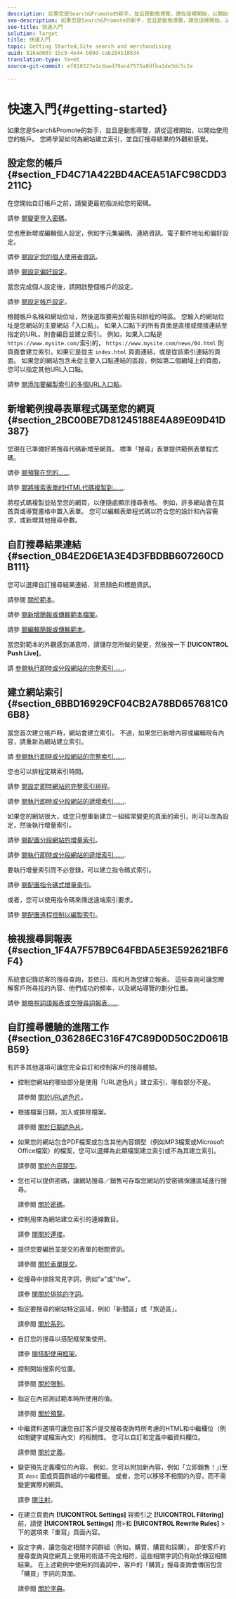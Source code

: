 ```yaml
---
description: 如果您是Search&Promote的新手，並且是動態導覽，請從這裡開始，以開始使用您的帳戶。 您將學習如何為網站建立索引，並自訂搜尋結果的外觀和感覺。
seo-description: 如果您是Search&Promote的新手，並且是動態導覽，請從這裡開始，以開始使用您的帳戶。 您將學習如何為網站建立索引，並自訂搜尋結果的外觀和感覺。
seo-title: 快速入門
solution: Target
title: 快速入門
topic: Getting Started,Site search and merchandising
uuid: 816ad003-15c9-4e44-b09d-cab284518634
translation-type: tm+mt
source-git-commit: ef818327e1cdaad79ac47575a8dfba1de3dc5c2e

---
```



# 快速入門{#getting-started}

如果您是Search&amp;Promote的新手，並且是動態導覽，請從這裡開始，以開始使用您的帳戶。 您將學習如何為網站建立索引，並自訂搜尋結果的外觀和感覺。

## 設定您的帳戶 {#section_FD4C71A422BD4ACEA51AFC98CDD3211C}

在您開始自訂帳戶之前，請變更最初指派給您的密碼。

請參 [閱變更登入密碼](c-about-settings-menu/c-about-my-profile-menu.md#task_F5FF13AAD1514FE997C8882D4537C0C9)。

您也應新增或編輯個人設定，例如字元集編碼、連絡資訊、電子郵件地址和偏好設定。

請參 [閱設定您的個人使用者資訊](c-about-settings-menu/c-about-my-profile-menu.md#task_A11A3BE2527B4204B896E04303B04AA6)。

請參 [閱設定偏好設定](c-about-settings-menu/c-about-my-profile-menu.md#task_5E06BF565C284C2EBBE18E10A1C4BFBB)。

當您完成個人設定後，請開啟整個帳戶的設定。

請參 [閱設定帳戶設定](c-about-settings-menu/c-about-account-options-menu.md#task_80A38D0C8E4F453395BD67B81E4B45D9)。

檢閱帳戶名稱和網站位址，然後選取要用於報告和排程的時區。 您輸入的網站位址是您網站的主要網站「入口點」。 如果入口點下的所有頁面是直接或間接連結至指定的URL，則會編目並建立索引。 例如，如果入口點是 `https://www.mysite.com/`索引的， `https://www.mysite.com/news/04.html` 則頁面會建立索引，如果它是從主 `index.html` 頁面連結，或是從該索引連結的頁面。 如果您的網站包含未從主要入口點連結的區段，例如第二個網域上的頁面，您可以指定其他URL入口點。

請參 [閱添加要編製索引的多個URL入口點](c-about-settings-menu/c-about-crawling-menu.md#task_2338A47387D74CFDAC4D4EF4A367ED45)。

## 新增範例搜尋表單程式碼至您的網頁 {#section_2BC00BE7D81245188E4A89E09D41D387}

您現在已準備好將搜尋代碼新增至網頁。 標準「搜尋」表單提供範例表單程式碼。

請參 [閱預覽在您的……](c-about-auto-complete.md#task_437B35EFA5424603A08AF8E79E6B4714).

請參 [閱將搜索表單的HTML代碼複製到……](c-about-auto-complete.md#task_A3A01EA800F24C0AA33902387E0362C7).

將程式碼複製並貼至您的網頁，以便隨處顯示搜尋表格。 例如，許多網站會在其首頁或導覽畫格中置入表單。 您可以編輯表單程式碼以符合您的設計和內容需求，或新增其他搜尋參數。

## 自訂搜尋結果連結 {#section_0B4E2D6E1A3E4D3FBDBB607260CDB111}

您可以選擇自訂搜尋結果連結、背景顏色和標題資訊。

請參閱 [關於範本](c-about-design-menu/c-about-templates.md#concept_06EB481B14864E18A8AE2BCD1D6EF0B5)。

請參 [閱新增簡報或傳輸範本檔案](c-about-design-menu/c-about-templates.md#task_73199757B6E748CAA604902FF913F012)。

請參 [閱編輯簡報或傳輸範本](c-about-design-menu/c-about-templates.md#task_800E0E2265C34C028C92FEB5A1243EC3)。

當您對範本的外觀感到滿意時，請儲存您所做的變更，然後按一下 **[!UICONTROL Push Live]**。

請 [參閱執行即時或分段網站的完整索引……](c-about-index-menu/c-about-full-index.md#task_F7FE04D8A1654A7787FCCA31B45EB42D).

## 建立網站索引 {#section_6BBD16929CF04CB2A78BD657681C06B8}

當您首次建立帳戶時，網站會建立索引。 不過，如果您已新增內容或編輯現有內容，請重新為網站建立索引。

請 [參閱執行即時或分段網站的完整索引……](c-about-index-menu/c-about-full-index.md#task_F7FE04D8A1654A7787FCCA31B45EB42D).

您也可以排程定期索引時間。

請參 [閱設定即時網站的完整索引排程](c-about-index-menu/c-about-full-index.md#task_6760F3256D004A228B38968DF15421F0)。

請參 [閱執行即時或分段網站的遞增索引……](c-about-index-menu/c-about-incremental-index.md#task_9BFB6157F3884B2FAECB7E0E9CA318CB).

如果您的網站很大，或您只想重新建立一組經常變更的頁面的索引，則可以改為設定，然後執行增量索引。

請參 [閱配置分段網站的增量索引](c-about-index-menu/c-about-incremental-index.md#task_46A367B0786C4C90BFFA5D3F95FD86C0)。

請參 [閱執行即時或分段網站的遞增索引……](c-about-index-menu/c-about-incremental-index.md#task_9BFB6157F3884B2FAECB7E0E9CA318CB).

要執行增量索引而不必登錄，可以建立指令碼式索引。

請參 [閱配置指令碼式增量索引](c-about-index-menu/c-about-scripted-index.md#task_05AE040FE75E40FFAA5E10B6B6D4D255)。

或者，您可以使用指令碼來傳送遠端索引要求。

請參 [閱配置遠程控制以編製索引](c-about-index-menu/c-about-remote-control-for-indexing.md#task_57C296258404448DA7A5ADC9B7232391)。

## 檢視搜尋詞報表 {#section_1F4A7F57B9C64FBDA5E3E592621BF6F4}

系統會記錄訪客的搜尋查詢，並依日、周和月為您建立報表。 這些查詢可讓您瞭解客戶所尋找的內容、他們成功的頻率，以及網站導覽的劃分位置。

請參 [閱檢視詞語報表或空搜尋詞報表……](c-about-reports-menu/c-about-reports-menu.md#task_53B7ED1582DD4B0E8376546A7AFC789A).

## 自訂搜尋體驗的進階工作 {#section_036286EC316F47C89D0D50C2D061BB59}

有許多其他選項可讓您完全自訂和控制客戶的搜尋體驗。

* 控制您網站的哪些部分是使用「URL遮色片」建立索引，哪些部分不是。

   請參閱 [關於URL遮色片](c-about-settings-menu/c-about-crawling-menu.md#concept_8039DFC53FF3410AA494D602F71BA164)。
* 根據檔案日期，加入或排除檔案。

   請參閱 [關於日期遮色片](c-about-settings-menu/c-about-crawling-menu.md#concept_F4F1F58A646F4A86B8650EC46FDCEF66)。
* 如果您的網站包含PDF檔案或包含其他內容類型（例如MP3檔案或Microsoft Office檔案）的檔案，您可以選擇為此類檔案建立索引或不為其建立索引。

   請參閱 [關於內容類型](c-about-settings-menu/c-about-crawling-menu.md#concept_6FEA1355C0374500B4C53090C34A8A07)。
* 您也可以提供密碼，讓網站搜尋／銷售可存取您網站的受密碼保護區域進行搜尋。

   請參閱 [關於密碼](c-about-settings-menu/c-about-crawling-menu.md#concept_3EDBD731725D46B891F834D4472774DC)。
* 控制用來為網站建立索引的連線數目。

   請參 [閱關於連接](c-about-settings-menu/c-about-crawling-menu.md#concept_E2F3B7E7521147479E5948A94BB3A40B)。
* 提供您要編目並提交的表單的相關資訊。

   請參閱 [關於表單提交](c-about-settings-menu/c-about-crawling-menu.md#concept_CADD5D7CF373497DAA6F8564D7BC8502)。
* 從搜尋中排除常見字詞，例如&quot;a&quot;或&quot;the&quot;。

   請參 [閱關於排除的字詞](c-about-linguistics-menu/c-about-excluded-words.md#concept_9DB67BD2F0DC43AC88741003D9F39812)。
* 指定要搜尋的網站特定區域，例如「新聞區」或「旅遊區」。

   請參閱 [關於系列](c-about-settings-menu/c-about-searching-menu.md#concept_62E42ACE53D54EEE9273433B86259127)。
* 自訂您的搜尋以搭配框架集使用。

   請參 [閱搭配使用框架](c-appendices/c-searchforms.md#reference_82CDDDA1E37042E4849EBF7EA05407C5)。
* 控制開始搜索的位置。

   請參閱 [關於限制](c-about-settings-menu/c-about-searching-menu.md#concept_B5B527E04EBF4E9AB5956EEF881DDBF1)。
* 指定在內部測試範本時所使用的值。

   請參閱 [關於預覽](c-about-settings-menu/c-about-searching-menu.md#concept_DF293FD3B02C467F8842C8C21D62F294)。
* 中繼資料選項可讓您自訂客戶提交搜尋查詢時所考慮的HTML和中繼欄位（例如關鍵字或檔案內文）的相關性。 您可以自訂和定義中繼資料欄位。

   請參閱 [關於定義](c-about-settings-menu/c-about-metadata-menu.md#concept_AE48035C210145169BE067D396975620)。
* 變更預先定義欄位的內容。 例如，您可以附加新內容，例如「立即銷售！」)至頁 `desc` 面或頁面群組的中繼標籤。 或者，您可以移除不相關的內容，而不需變更實際的網頁。

   請參 [閱注射](c-about-settings-menu/c-about-metadata-menu.md#concept_DA091920671948A0A893A26B3A2FAAE5)。

* 在建立頁面內 **[!UICONTROL Settings]** 容索引之 **[!UICONTROL Filtering]** 前，請使 **[!UICONTROL Settings]** 用>和 **[!UICONTROL Rewrite Rules]** >下的選項來「重寫」頁面內容。

* 設定字典，讓您指定相關字詞群組（例如，購買、購買和採購）。 即使客戶的搜尋查詢與您網頁上使用的術語不完全相符，這些相關字詞仍有助於傳回相關結果。 在上述範例中使用的同義詞中，客戶的「購買」搜尋查詢會傳回包含「購買」字詞的頁面。

   請參閱 [關於字典](c-about-linguistics-menu/c-about-dictionaries.md#concept_B8028B71EC8144669614C64578EDB034)。

